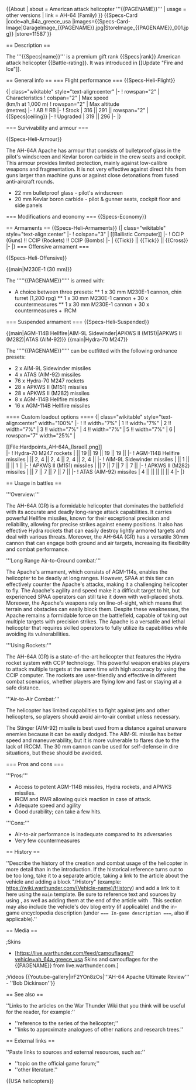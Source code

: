 {{About
| about = American attack helicopter '''{{PAGENAME}}'''
| usage = other versions
| link = AH-64 (Family)
}}
{{Specs-Card
|code=ah_64a_greece_usa
|images={{Specs-Card-Image|GarageImage_{{PAGENAME}}.jpg|StoreImage_{{PAGENAME}}_001.jpg}}
|store=11587
}}

== Description ==
<!-- ''In the description, the first part should be about the history of and the creation and combat usage of the helicopter, as well as its key features. In the second part, tell the reader about the helicopter in the game. Insert a screenshot of the vehicle, so that if the novice player does not remember the vehicle by name, he will immediately understand what kind of vehicle the article is talking about.'' -->
The '''{{Specs|name}}''' is a premium gift rank {{Specs|rank}} American attack helicopter {{Battle-rating}}. It was introduced in [[Update "Fire and Ice"]].

== General info ==
=== Flight performance ===
{{Specs-Heli-Flight}}
<!-- ''Describe how the helicopter behaves in the air. Speed, manoeuvrability, acceleration and allowable loads - these are the most important characteristics of the vehicle.'' -->

{| class="wikitable" style="text-align:center"
|-
! rowspan="2" | Characteristics
! colspan="2" | Max speed<br>(km/h at 1,000 m)
! rowspan="2" | Max altitude<br>(metres)
|-
! AB !! RB
|-
! Stock
| 316 || 291 || rowspan="2" | {{Specs|ceiling}}
|-
! Upgraded
| 319 || 296
|-
|}

=== Survivability and armour ===
<!-- ''Examine the survivability of the helicopter. Note how vulnerable the structure is and how secure the pilot is, whether the fuel tanks are armoured, etc. Describe the armour, if there is any, and also mention the vulnerability of other critical systems.'' -->
{{Specs-Heli-Armour}}

The AH-64A Apache has armour that consists of bulletproof glass in the pilot's windscreen and Kevlar boron carbide in the crew seats and cockpit. This armour provides limited protection, mainly against low-calibre weapons and fragmentation. It is not very effective against direct hits from guns larger than machine guns or against close detonations from fused anti-aircraft rounds.

* 22 mm bulletproof glass - pilot's windscreen
* 20 mm Kevlar boron carbide - pilot & gunner seats, cockpit floor and side panels

=== Modifications and economy ===
{{Specs-Economy}}

== Armaments ==
{{Specs-Heli-Armaments}}
{| class="wikitable" style="text-align:center"
|-
! colspan="3" | [[Ballistic Computer]]
|-
! CCIP (Guns) !! CCIP (Rockets) !! CCIP (Bombs)
|-
| {{Tick}} || {{Tick}} || {{Cross}}
|-
|}
=== Offensive armament ===
<!-- ''Describe the offensive armament of the helicopter, if any. Describe how effective the cannons and machine guns are in battle, also what ammunition belts or drums are better to use. If there is no offensive weaponry, delete this subsection.'' -->
{{Specs-Heli-Offensive}}

{{main|M230E-1 (30 mm)}}

The '''''{{PAGENAME}}''''' is armed with:

* A choice between three presets:
** 1 x 30 mm M230E-1 cannon, chin turret (1,200 rpg)
** 1 x 30 mm M230E-1 cannon + 30 x countermeasures
** 1 x 30 mm M230E-1 cannon + 30 x countermeasures + IRCM

=== Suspended armament ===
{{Specs-Heli-Suspended}}
<!-- ''Describe the helicopter's suspended armament: additional cannons under the winglets, any bombs, and rockets. Since any helicopter is essentially only a platform for suspended weaponry, this section is significant and deserves your special attention. If there is no suspended weaponry remove this subsection.'' -->
{{main|AGM-114B Hellfire|AIM-9L Sidewinder|APKWS II (M151)|APKWS II (M282)|ATAS (AIM-92)}}
{{main|Hydra-70 M247}}

The '''''{{PAGENAME}}''''' can be outfitted with the following ordnance presets:

* 2 x AIM-9L Sidewinder missiles
* 4 x ATAS (AIM-92) missiles
* 76 x Hydra-70 M247 rockets
* 28 x APKWS II (M151) missiles
* 28 x APKWS II (M282) missiles
* 8 x AGM-114B Hellfire missiles
* 16 x AGM-114B Hellfire missiles

==== Custom loadout options ====
{| class="wikitable" style="text-align:center" width="100%"
|-
! !! width="7%" | 1 !! width="7%" | 2 !! width="7%" | 3 !! width="7%" | 4 !! width="7%" | 5 !! width="7%" | 6
| rowspan="7" width="25%" | <div class="ttx-image">[[File:Hardpoints_AH-64A_(Israel).png]]</div>
|-
! Hydra-70 M247 rockets
| || 19 || 19 || 19 || 19 ||
|-
! AGM-114B Hellfire missiles
| || 2, 4 || 2, 4 || 2, 4 || 2, 4 ||
|-
! AIM-9L Sidewinder missiles
| || 1 || || || 1 ||
|-
! APKWS II (M151) missiles
| || 7 || 7 || 7 || 7 ||
|-
! APKWS II (M282) missiles
| || 7 || 7 || 7 || 7 ||
|-
! ATAS (AIM-92) missiles
| 4 || || || || || 4
|-
|}

== Usage in battles ==
<!-- ''Describe the tactics of playing in a helicopter, the features of using the helicopter in a team and advice on tactics. Refrain from creating a "guide" - do not impose a single point of view, but instead, give the reader food for thought. Examine the most dangerous enemies and give recommendations on fighting them. If necessary, note the specifics of the game in different modes (AB, RB, SB).'' -->
'''Overview:'''

The AH-64A (GR) is a formidable helicopter that dominates the battlefield with its accurate and deadly long-range attack capabilities. It carries powerful Hellfire missiles, known for their exceptional precision and reliability, allowing for precise strikes against enemy positions. It also has effective Hydra rockets that can easily destroy lightly armored targets and deal with various threats. Moreover, the AH-64A (GR) has a versatile 30mm cannon that can engage both ground and air targets, increasing its flexibility and combat performance.

'''Long Range Air-to-Ground combat:'''

The Apache's armament, which consists of AGM-114s, enables the helicopter to be deadly at long ranges. However, SPAA at this tier can effectively counter the Apache's attacks, making it a challenging helicopter to fly. The Apache's agility and speed make it a difficult target to hit, but experienced SPAA operators can still take it down with well-placed shots. Moreover, the Apache's weapons rely on line-of-sight, which means that terrain and obstacles can easily block them. Despite these weaknesses, the Apache remains a formidable force on the battlefield, capable of taking out multiple targets with precision strikes. The Apache is a versatile and lethal helicopter that requires skilled operators to fully utilize its capabilities while avoiding its vulnerabilities.

'''Using Rockets:'''

The AH-64A (GR) is a state-of-the-art helicopter that features the Hydra rocket system with CCIP technology. This powerful weapon enables players to attack multiple targets at the same time with high accuracy by using the CCIP computer. The rockets are user-friendly and effective in different combat scenarios, whether players are flying low and fast or staying at a safe distance.

'''Air-to-Air Combat:'''

The helicopter has limited capabilities to fight against jets and other helicopters, so players should avoid air-to-air combat unless necessary.

The Stinger (AIM-92) missile is best used from a distance against unaware enemies because it can be easily dodged. The AIM-9L missile has better speed and maneuverability, but it is more vulnerable to flares due to the lack of IRCCM. The 30 mm cannon can be used for self-defense in dire situations, but these should be avoided.

=== Pros and cons ===
<!-- ''Summarise and briefly evaluate the vehicle in terms of its characteristics and combat effectiveness. Mark its pros and cons in the bulleted list. Try not to use more than 6 points for each of the characteristics. Avoid using categorical definitions such as "bad", "good" and the like - use substitutions with softer forms such as "inadequate" and "effective".'' -->
'''Pros:'''

* Access to potent AGM-114B missiles, Hydra rockets, and APWKS missiles.
* IRCM and RWR allowing quick reaction in case of attack.
* Adequate speed and agility
* Good durability; can take a few hits.

'''Cons:'''

* Air-to-air performance is inadequate compared to its adversaries
* Very few countermeasures

== History ==
<!-- ''Describe the history of the creation and combat usage of the helicopter in more detail than in the introduction. If the historical reference turns out to be too long, take it to a separate article, taking a link to the article about the vehicle and adding a block "/History" (example: <nowiki>https://wiki.warthunder.com/(Vehicle-name)/History</nowiki>) and add a link to it here using the <code>main</code> template. Be sure to reference text and sources by using <code><nowiki><ref></ref></nowiki></code>, as well as adding them at the end of the article with <code><nowiki><references /></nowiki></code>. This section may also include the vehicle's dev blog entry (if applicable) and the in-game encyclopedia description (under <code><nowiki>=== In-game description ===</nowiki></code>, also if applicable).'' -->
''Describe the history of the creation and combat usage of the helicopter in more detail than in the introduction. If the historical reference turns out to be too long, take it to a separate article, taking a link to the article about the vehicle and adding a block "/History" (example: <nowiki>https://wiki.warthunder.com/(Vehicle-name)/History</nowiki>) and add a link to it here using the <code>main</code> template. Be sure to reference text and sources by using <code><nowiki><ref></ref></nowiki></code>, as well as adding them at the end of the article with <code><nowiki><references /></nowiki></code>. This section may also include the vehicle's dev blog entry (if applicable) and the in-game encyclopedia description (under <code><nowiki>=== In-game description ===</nowiki></code>, also if applicable).''

== Media ==
<!-- ''Excellent additions to the article would be video guides, screenshots from the game, and photos.'' -->

;Skins
* [https://live.warthunder.com/feed/camouflages/?vehicle=ah_64a_greece_usa Skins and camouflages for the {{PAGENAME}} from live.warthunder.com.]

;Videos
{{Youtube-gallery|irF2YOn8zOs|'''AH-64 Apache Ultimate Review''' - ''Bob Dickinson''}}

== See also ==
<!-- ''Links to the articles on the War Thunder Wiki that you think will be useful for the reader, for example:''
* ''reference to the series of the helicopter;''
* ''links to approximate analogues of other nations and research trees.'' -->
''Links to the articles on the War Thunder Wiki that you think will be useful for the reader, for example:''

* ''reference to the series of the helicopter;''
* ''links to approximate analogues of other nations and research trees.''

== External links ==
<!-- ''Paste links to sources and external resources, such as:''
* ''topic on the official game forum;''
* ''other literature.'' -->
''Paste links to sources and external resources, such as:''

* ''topic on the official game forum;''
* ''other literature.''

{{USA helicopters}}